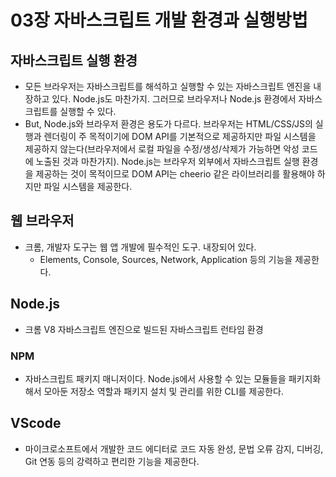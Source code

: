 # 03장 자바스크립트 개발 환경과 실행방법

## 자바스크립트 실행 환경

- 모든 브라우저는 자바스크립트를 해석하고 실행할 수 있는 자바스크립트 엔진을 내장하고 있다. Node.js도 마찬가지. 그러므로 브라우저나 Node.js 환경에서 자바스크립트를 실행할 수 있다.
- But, Node.js와 브라우저 환경은 용도가 다르다. 브라우저는 HTML/CSS/JS의 실행과 렌더링이 주 목적이기에 DOM API를 기본적으로 제공하지만 파일 시스템을 제공하지 않는다(브라우저에서 로컬 파일을 수정/생성/삭제가 가능하면 악성 코드에 노출된 것과 마찬가지). Node.js는 브라우저 외부에서 자바스크립트 실행 환경을 제공하는 것이 목적이므로 DOM API는 cheerio 같은 라이브러리를 활용해야 하지만 파일 시스템을 제공한다.

## 웹 브라우저

- 크롬, 개발자 도구는 웹 앱 개발에 필수적인 도구. 내장되어 있다.
  - Elements, Console, Sources, Network, Application 등의 기능을 제공한다.

## Node.js

- 크롬 V8 자바스크립트 엔진으로 빌드된 자바스크립트 런타임 환경

### NPM

- 자바스크립트 패키지 매니저이다. Node.js에서 사용할 수 있는 모듈들을 패키지화해서 모아둔 저장소 역할과 패키지 설치 및 관리를 위한 CLI를 제공한다.

## VScode

- 마이크로소프트에서 개발한 코드 에디터로 코드 자동 완성, 문법 오류 감지, 디버깅, Git 연동 등의 강력하고 편리한 기능을 제공한다.

